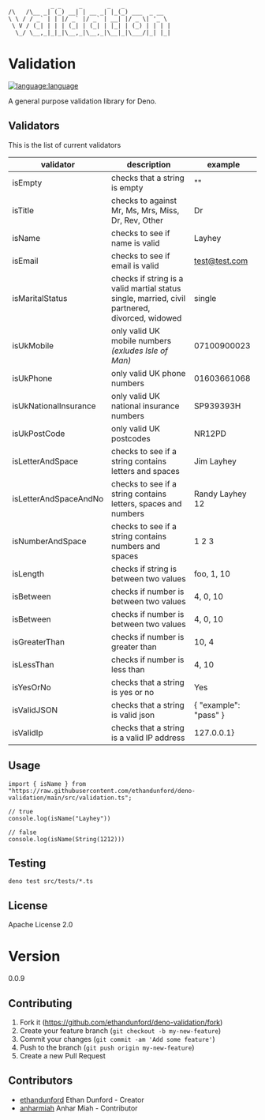 ```
            _ _     _       _   _             
/\   /\__ _| (_) __| | __ _| |_(_) ___  _ __  
\ \ / / _` | | |/ _` |/ _` | __| |/ _ \| '_ \ 
 \ V / (_| | | | (_| | (_| | |_| | (_) | | | |
  \_/ \__,_|_|_|\__,_|\__,_|\__|_|\___/|_| |_|
```

# Validation

[![language:language](https://img.shields.io/badge/language-deno-black)]()

A general purpose validation library for Deno.

## Validators

This is the list of current validators

| validator             | description                                                                                    | example               |
| --------------------- | ---------------------------------------------------------------------------------------------- | --------------------- |
| isEmpty               | checks that a string is empty                                                                  | ""                    |
| isTitle               | checks to against Mr, Ms, Mrs, Miss, Dr, Rev, Other                                            | Dr                    |
| isName                | checks to see if name is valid                                                                 | Layhey                |
| isEmail               | checks to see if email is valid                                                                | test@test.com         |
| isMaritalStatus       | checks if string is a valid martial status single, married, civil partnered, divorced, widowed | single                |
| isUkMobile            | only valid UK mobile numbers _(exludes Isle of Man)_                                           | 07100900023           |
| isUkPhone             | only valid UK phone numbers                                                                    | 01603661068           |
| isUkNationalInsurance | only valid UK national insurance numbers                                                       | SP939393H             |
| isUkPostCode          | only valid UK postcodes                                                                        | NR12PD                |
| isLetterAndSpace      | checks to see if a string contains letters and spaces                                          | Jim Layhey            |
| isLetterAndSpaceAndNo | checks to see if a string contains letters, spaces and numbers                                 | Randy Layhey 12       |
| isNumberAndSpace      | checks to see if a string contains numbers and spaces                                          | 1 2 3                 |
| isLength              | checks if string is between two values                                                         | foo, 1, 10            |
| isBetween             | checks if number is between two values                                                         | 4, 0, 10              |
| isBetween             | checks if number is between two values                                                         | 4, 0, 10              |
| isGreaterThan         | checks if number is greater than                                                               | 10, 4                 |
| isLessThan            | checks if number is less than                                                                  | 4, 10                 |
| isYesOrNo             | checks that a string is yes or no                                                              | Yes                   |
| isValidJSON           | checks that a string is valid json                                                             | { "example": "pass" } |
| isValidIp             | checks that a string is a valid IP address                                                     | 127.0.0.1}            |

## Usage

```
import { isName } from "https://raw.githubusercontent.com/ethandunford/deno-validation/main/src/validation.ts";

// true
console.log(isName("Layhey"))

// false
console.log(isName(String(1212)))
```

## Testing

```
deno test src/tests/*.ts
```

## License

Apache License 2.0

# Version

0.0.9

## Contributing

1. Fork it (<https://github.com/ethandunford/deno-validation/fork>)
2. Create your feature branch (`git checkout -b my-new-feature`)
3. Commit your changes (`git commit -am 'Add some feature'`)
4. Push to the branch (`git push origin my-new-feature`)
5. Create a new Pull Request

## Contributors

- [ethandunford](https://github.com/ethandunford) Ethan Dunford - Creator
- [anharmiah](https://github.com/AnharHussainMiah) Anhar Miah - Contributor
